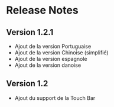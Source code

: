 # Release Notes

## Version 1.2.1

* Ajout de la version Portuguaise
* Ajout de la version Chinoise (simplifié)
* Ajout de la version espagnole
* Ajout de la version danoise

## Version 1.2

* Ajout du support de la Touch Bar
